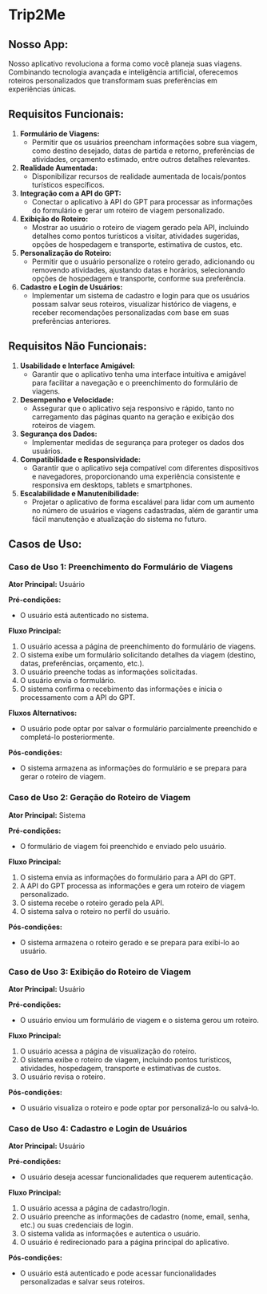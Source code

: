 
# Trip2Me



## Nosso App:

Nosso aplicativo revoluciona a forma como você planeja suas viagens. Combinando tecnologia avançada e inteligência artificial, oferecemos roteiros personalizados que transformam suas preferências em experiências únicas.

## **Requisitos Funcionais:**

1. **Formulário de Viagens:**
    - Permitir que os usuários preencham informações sobre sua viagem, como destino desejado, datas de partida e retorno, preferências de atividades, orçamento estimado, entre outros detalhes relevantes.
2. **Realidade Aumentada:**
   - Disponibilizar recursos de realidade aumentada de locais/pontos turísticos específicos.
3. **Integração com a API do GPT:**
    - Conectar o aplicativo à API do GPT para processar as informações do formulário e gerar um roteiro de viagem personalizado.
4. **Exibição do Roteiro:**
    - Mostrar ao usuário o roteiro de viagem gerado pela API, incluindo detalhes como pontos turísticos a visitar, atividades sugeridas, opções de hospedagem e transporte, estimativa de custos, etc.
5. **Personalização do Roteiro:**
    - Permitir que o usuário personalize o roteiro gerado, adicionando ou removendo atividades, ajustando datas e horários, selecionando opções de hospedagem e transporte, conforme sua preferência.
6. **Cadastro e Login de Usuários:**
    - Implementar um sistema de cadastro e login para que os usuários possam salvar seus roteiros, visualizar histórico de viagens, e receber recomendações personalizadas com base em suas preferências anteriores.

## **Requisitos Não Funcionais:**

1. **Usabilidade e Interface Amigável:**
    - Garantir que o aplicativo tenha uma interface intuitiva e amigável para facilitar a navegação e o preenchimento do formulário de viagens.
2. **Desempenho e Velocidade:**
    - Assegurar que o aplicativo seja responsivo e rápido, tanto no carregamento das páginas quanto na geração e exibição dos roteiros de viagem.
3. **Segurança dos Dados:**
    - Implementar medidas de segurança para proteger os dados dos usuários.
4. **Compatibilidade e Responsividade:**
    - Garantir que o aplicativo seja compatível com diferentes dispositivos e navegadores, proporcionando uma experiência consistente e responsiva em desktops, tablets e smartphones.
5. **Escalabilidade e Manutenibilidade:**
    - Projetar o aplicativo de forma escalável para lidar com um aumento no número de usuários e viagens cadastradas, além de garantir uma fácil manutenção e atualização do sistema no futuro.

## **Casos de Uso:**

### **Caso de Uso 1: Preenchimento do Formulário de Viagens**

**Ator Principal:** Usuário

**Pré-condições:**

- O usuário está autenticado no sistema.

**Fluxo Principal:**

1. O usuário acessa a página de preenchimento do formulário de viagens.
2. O sistema exibe um formulário solicitando detalhes da viagem (destino, datas, preferências, orçamento, etc.).
3. O usuário preenche todas as informações solicitadas.
4. O usuário envia o formulário.
5. O sistema confirma o recebimento das informações e inicia o processamento com a API do GPT.

**Fluxos Alternativos:**

- O usuário pode optar por salvar o formulário parcialmente preenchido e completá-lo posteriormente.

**Pós-condições:**

- O sistema armazena as informações do formulário e se prepara para gerar o roteiro de viagem.

### **Caso de Uso 2: Geração do Roteiro de Viagem**

**Ator Principal:** Sistema

**Pré-condições:**

- O formulário de viagem foi preenchido e enviado pelo usuário.

**Fluxo Principal:**

1. O sistema envia as informações do formulário para a API do GPT.
2. A API do GPT processa as informações e gera um roteiro de viagem personalizado.
3. O sistema recebe o roteiro gerado pela API.
4. O sistema salva o roteiro no perfil do usuário.

**Pós-condições:**

- O sistema armazena o roteiro gerado e se prepara para exibi-lo ao usuário.

### **Caso de Uso 3: Exibição do Roteiro de Viagem**

**Ator Principal:** Usuário

**Pré-condições:**

- O usuário enviou um formulário de viagem e o sistema gerou um roteiro.

**Fluxo Principal:**

1. O usuário acessa a página de visualização do roteiro.
2. O sistema exibe o roteiro de viagem, incluindo pontos turísticos, atividades, hospedagem, transporte e estimativas de custos.
3. O usuário revisa o roteiro.

**Pós-condições:**

- O usuário visualiza o roteiro e pode optar por personalizá-lo ou salvá-lo.

### **Caso de Uso 4: Cadastro e Login de Usuários**

**Ator Principal:** Usuário

**Pré-condições:**

- O usuário deseja acessar funcionalidades que requerem autenticação.

**Fluxo Principal:**

1. O usuário acessa a página de cadastro/login.
2. O usuário preenche as informações de cadastro (nome, email, senha, etc.) ou suas credenciais de login.
3. O sistema valida as informações e autentica o usuário.
4. O usuário é redirecionado para a página principal do aplicativo.

**Pós-condições:**

- O usuário está autenticado e pode acessar funcionalidades personalizadas e salvar seus roteiros.
